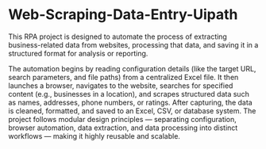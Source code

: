 # Web-Scraping-Data-Entry-Uipath
This RPA project is designed to automate the process of extracting business-related data from websites, processing that data, and saving it in a structured format for analysis or reporting.

The automation begins by reading configuration details (like the target URL, search parameters, and file paths) from a centralized Excel file. It then launches a browser, navigates to the website, searches for specified content (e.g., businesses in a location), and scrapes structured data such as names, addresses, phone numbers, or ratings. After capturing, the data is cleaned, formatted, and saved to an Excel, CSV, or database system.
The project follows modular design principles — separating configuration, browser automation, data extraction, and data processing into distinct workflows — making it highly reusable and scalable.
